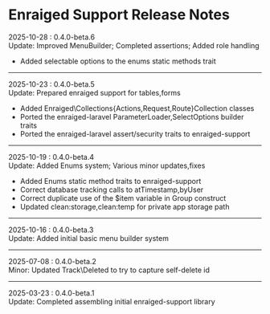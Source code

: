 # Enraiged Support Release Notes

2025-10-28 : 0.4.0-beta.6  
Update: Improved MenuBuilder; Completed assertions; Added role handling

- Added selectable options to the enums static methods trait

---

2025-10-23 : 0.4.0-beta.5  
Update: Prepared enraiged support for tables,forms

- Added Enraiged\Collections\{Actions,Request,Route}Collection classes
- Ported the enraiged-laravel ParameterLoader,SelectOptions builder traits
- Ported the enraiged-laravel assert/security traits to enraiged-support

 ---

2025-10-19 : 0.4.0-beta.4  
Update: Added Enums system; Various minor updates,fixes

- Added Enums static method traits to enraiged-support
- Correct database tracking calls to atTimestamp,byUser
- Correct duplicate use of the $item variable in Group construct
- Updated clean:storage,clean:temp for private app storage path

---

2025-10-16 : 0.4.0-beta.3  
Update: Added initial basic menu builder system

---

2025-07-08 : 0.4.0-beta.2  
Minor: Updated Track\Deleted to try to capture self-delete id

---

2025-03-23 : 0.4.0-beta.1  
Update: Completed assembling initial enraiged-support library
